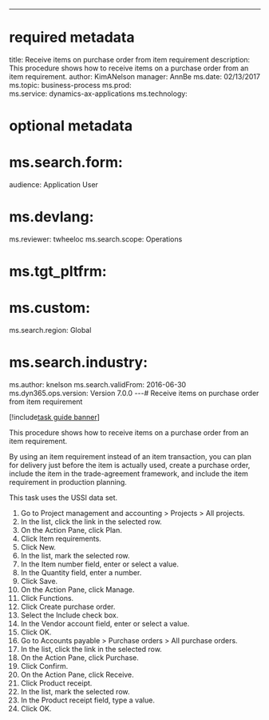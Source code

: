 --- 
# required metadata 
 
title: Receive items on purchase order from item requirement
description: This procedure shows how to receive items on a purchase order from an item requirement. 
author: KimANelson
manager: AnnBe 
ms.date: 02/13/2017
ms.topic: business-process 
ms.prod:  
ms.service: dynamics-ax-applications 
ms.technology:  
 
# optional metadata 
 
# ms.search.form:   
audience: Application User 
# ms.devlang:  
ms.reviewer: twheeloc
ms.search.scope: Operations 
# ms.tgt_pltfrm:  
# ms.custom:  
ms.search.region: Global
# ms.search.industry: 
ms.author: knelson
ms.search.validFrom: 2016-06-30 
ms.dyn365.ops.version: Version 7.0.0 
---# Receive items on purchase order from item requirement

[!include[task guide banner](../../includes/task-guide-banner.md)]

This procedure shows how to receive items on a purchase order from an item requirement.
By using an item requirement instead of an item transaction, you can plan for delivery just before the item is actually used, create a purchase order, include the item in the trade-agreement framework, and include the item requirement in production planning. 
This task uses the USSI data set.

1. Go to Project management and accounting > Projects > All projects.
2. In the list, click the link in the selected row.
3. On the Action Pane, click Plan.
4. Click Item requirements.
5. Click New.
6. In the list, mark the selected row.
7. In the Item number field, enter or select a value.
8. In the Quantity field, enter a number.
9. Click Save.
10. On the Action Pane, click Manage.
11. Click Functions.
12. Click Create purchase order.
13. Select the Include check box.
14. In the Vendor account field, enter or select a value.
15. Click OK.
16. Go to Accounts payable > Purchase orders > All purchase orders.
17. In the list, click the link in the selected row.
18. On the Action Pane, click Purchase.
19. Click Confirm.
20. On the Action Pane, click Receive.
21. Click Product receipt.
22. In the list, mark the selected row.
23. In the Product receipt field, type a value.
24. Click OK.

